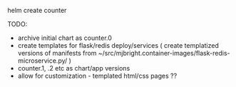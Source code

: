 
helm create counter

TODO:
- archive initial chart as counter.0
- create templates for flask/redis deploy/services
  ( create templatized versions of manifests from ~/src/mjbright.container-images/flask-redis-microservice.py/ )
- counter.1, .2 etc as chart/app versions
- allow for customization - templated html/css pages ??




